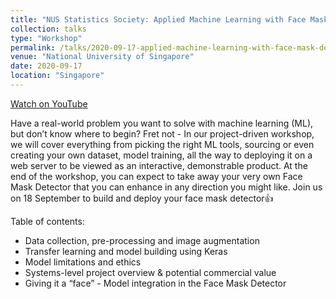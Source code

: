 ```yaml
---
title: "NUS Statistics Society: Applied Machine Learning with Face Mask Detection"
collection: talks
type: "Workshop"
permalink: /talks/2020-09-17-applied-machine-learning-with-face-mask-detection
venue: "National University of Singapore"
date: 2020-09-17
location: "Singapore"
---
```


[Watch on YouTube](https://www.youtube.com/watch?v=1NeKH1Ih0pQ&list=PLiAp0_yuG0tZdmdMbVQBBNTQR6JefsHy4&index=3)

Have a real-world problem you want to solve with machine learning (ML), but don’t know where to begin? Fret not - In our project-driven workshop, we will cover everything from picking the right ML tools, sourcing or even creating your own dataset, model training, all the way to deploying it on a web server to be viewed as an interactive, demonstrable product. At the end of the workshop, you can expect to take away your very own Face Mask Detector that you can enhance in any direction you might like. Join us on 18 September to build and deploy your face mask detector👍

Table of contents:
- Data collection, pre-processing and image augmentation
- Transfer learning and model building using Keras
- Model limitations and ethics
- Systems-level project overview & potential commercial value
- Giving it a “face” - Model integration in the Face Mask Detector